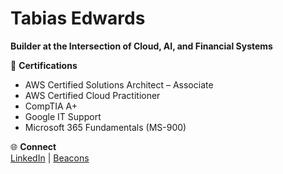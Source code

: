 # Tabias Edwards 
**Builder at the Intersection of Cloud, AI, and Financial Systems**

📜 **Certifications**  
- AWS Certified Solutions Architect – Associate  
- AWS Certified Cloud Practitioner  
- CompTIA A+  
- Google IT Support  
- Microsoft 365 Fundamentals (MS-900)


🌐 **Connect**  
[LinkedIn](https://linkedin.com/in/tabiasedwards) | [Beacons](https://beacons.ai/tbedwards)
